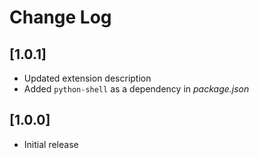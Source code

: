 # Change Log

## [1.0.1]
- Updated extension description
- Added `python-shell` as a dependency in *package.json*

## [1.0.0]
- Initial release